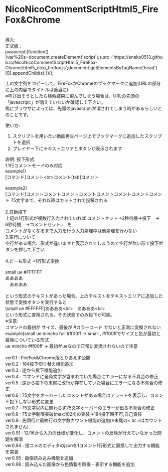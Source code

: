 # NicoNicoCommentScriptHtml5_FireFox&Chrome<br>
<br>
導入:<br>
正式版：<br>
javascript:(function(){var%20s=document.createElement('script');s.src='https://eneko0513.github.io/NicoNicoCommentScriptHtml5_FireFox-Chrome/html5_nico_firefox.js';document.getElementsByTagName('head')[0].appendChild(s);})();

上の文字列をコピーして、FireFoxかChromeのブックマークに追加(URLの部分に上の内容でタイトルは適当に)  
※呼び出そうとしたら検索結果に飛んでしまう場合は、URLの先頭の「javascript:」が消えていないか確認して下さい。  
稀にブラウザによっては、先頭のjavascript:が消されてしまう時があるらしいとのことです。  

使い方:  
1. スクリプトを用いたい動画再生ページ上でブックマークに追加したスクリプトを選択<br>
2. プレイヤー下にテキストエリアとボタンが表示されます  

  説明:
 投下形式:  
 1.1行コメントモードのみ対応 <br>
 example1) <br>
 [コマンド]コメント\<br>コメント[tab]コメント<br>
<br>
 example2) <br>
 [コマンド]コメントコメントコメントコメントコメントコメントコメントコメント
 75文字まで、それ以降はカットされて投稿される<br>
 <br>
 2.自動投下<br>
 上記の1行形式が複数行入力されていれば コメントセット→2秒待機→投下　→　6秒待機　→コメントセット..　を<br>
 コメントがなくなるまで入力を行う入力処理中は他処理を行わない <br>
 3.空行について<br>
 空行がある場合、形式が違いますと表示されてしまうので空行が無い形で投下ボタンを押して下さい<br>
 <br>
 4.どーも形式->1行形式変換<br>
 <br>
 small ue #FFFFFF<br>
 ああああ<br>
 　ああああ<br>
  <br>
 という形式のテキストがあった場合、上のテキストをテキストエリアに追加した状態で変換ボタンを実行すると<br>
 [small ue #FFFFFF]ああああ\<br>　ああああ\<br><br>
 という形式に変換される。その状態でのみ投下が可能。<br>
 ※注意:<br>
 コマンドの最初が サイズ、最後が #カラーコード でないと正常に変換されない<br>
 example)small ue mincho full #ff00ff -> small , #ff00ffでサイズと色が最初と最後についている形式<br>
 ue mincho #ff00ff -> 最初がueなので正常に変換されないので注意<br>
 <br>
 ver0.1 : FireFox&Chrome版とりあえず公開<br>
 ver0.2 : 184投下切り替え機能追加<br>
 ver0.3 : 逆から投下機能追加<br>
 ver0.4 : コマンドに全角文字が含まれていた場合にエラーになる不具合の修正<br>
 ver0.5 : 逆から投下の末尾に改行が存在していた場合にエラーになる不具合の修正<br>
 ver0.6 : 75文字をオーバーしたコメントがある場合はアラートを表示し、コメント投下しない形式に変更<br>
 ver0.7 : 75文字以内に関わらず75文字オーバーのエラーが出る不具合の修正<br>
 ver0.8 : 75文字制限突破(max:1024)の実装 ※184投下時不可,自己責任<br>
 ver0.9 : 先頭行と最終行の文字数カウント機能の追加(※末尾の< br >はカウントされません)<br>
 ver0.91 : 12/16から入力の仕様が変化し、コメントの反映が行えていなかった問題を解消<br>
 ver0.94 : 投コメのエディタのjsonを1コメント1行形式に置換して出力する機能を実装<br>
 ver0.95 : 画像読み込み機能を追加<br>
 ver0.96 : 読み込んだ画像から色情報を取得・表示する機能を追加    

<br>
<br>
